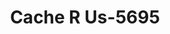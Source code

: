 ---
f_zip-code: 99701
f_state-code: AK
title: Cache R Us-5695
f_phone: 907-451-7778
f_city-only: Fairbanks
f_address: 815 Airport Way Fairbanks
f_location-unique-id: '5695'
slug: cache-r-us-5695
updated-on: '2024-05-30T13:46:58.046Z'
created-on: '2024-05-30T13:36:59.803Z'
published-on: '2024-05-30T13:54:32.469Z'
f_city-state: cms/city/fairbanks-ak.md
f_company: cms/company/cache-r-us.md
f_state: cms/state/alaska.md
layout: '[payday-loan].html'
tags: payday-loan
---